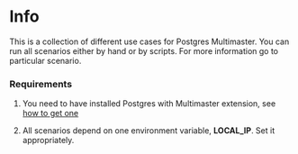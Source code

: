 # Info

This is a collection of different use cases for Postgres Multimaster. 
You can run all scenarios either by hand or by scripts. 
For more information go to particular scenario.

### Requirements

1. You need to have installed Postgres with Multimaster extension, see [how to get one](https://github.com/postgrespro/mmts/tree/master#building-from-source)

2. All scenarios depend on one environment variable, **LOCAL_IP**. Set it appropriately.

